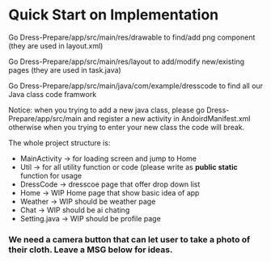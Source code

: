 # Quick Start on Implementation

Go Dress-Prepare/app/src/main/res/drawable to find/add png component (they are used in layout.xml)

Go Dress-Prepare/app/src/main/res/layout to add/modify new/existing pages (they are used in task.java)

Go Dress-Prepare/app/src/main/java/com/example/dresscode to find all our Java class code framwork

Notice: when you trying to add a new java class, please go Dress-Prepare/app/src/main and register a new activity in AndoirdManifest.xml
otherwise when you trying to enter your new class the code will break.

The whole project structure is: 

- MainActivity -> for loading screen and jump to Home
- Util -> for all utility function or code (please write as **public static** function for usage
- DressCode -> dresscoe page that offer drop down list
- Home -> WIP Home page that show basic idea of app
- Weather -> WIP should be weather page
- Chat -> WIP should be ai chating
- Setting.java -> WIP should be profile page

  

### We need a camera button that can let user to take a photo of their cloth. Leave a MSG below for ideas.
